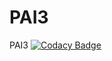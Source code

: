 # PAI3
PAI3
[![Codacy Badge](https://app.codacy.com/project/badge/Grade/7e1cb01cbaa643b79b4bc0402781d029)](https://app.codacy.com/gh/mancarver1/PAI3/dashboard?utm_source=gh&utm_medium=referral&utm_content=&utm_campaign=Badge_grade)
